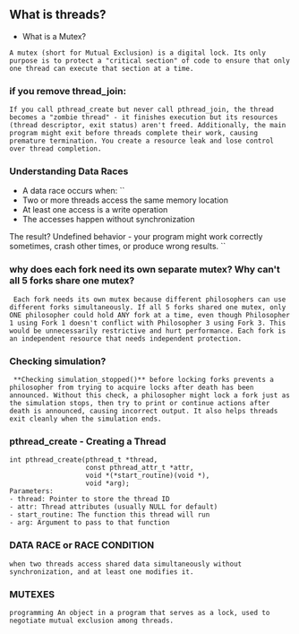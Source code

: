 ## What is threads?

* What is a Mutex?

``A mutex (short for Mutual Exclusion) is a digital lock. Its only purpose is to protect a "critical section" of code to ensure that only one thread can execute that section at a time.``

### if you remove thread\_join:
``If you call pthread_create but never call pthread_join, the thread becomes a "zombie thread" - it finishes execution but its resources (thread descriptor, exit status) aren't freed. Additionally, the main program might exit before threads complete their work, causing premature termination. You create a resource leak and lose control over thread completion.``

### Understanding Data Races
* A data race occurs when:
``
* Two or more threads access the same memory location
* At least one access is a write operation
* The accesses happen without synchronization

The result? Undefined behavior - your program might work correctly sometimes, crash other times, or produce wrong results.
``

### why does each fork need its own separate mutex? Why can't all 5 forks share one mutex?
``
Each fork needs its own mutex because different philosophers can use different forks simultaneously. If all 5 forks shared one mutex, only ONE philosopher could hold ANY fork at a time, even though Philosopher 1 using Fork 1 doesn't conflict with Philosopher 3 using Fork 3. This would be unnecessarily restrictive and hurt performance. Each fork is an independent resource that needs independent protection.``

### Checking simulation?

``
**Checking simulation_stopped()** before locking forks prevents a philosopher from trying to acquire locks after death has been announced. Without this check, a philosopher might lock a fork just as the simulation stops, then try to print or continue actions after death is announced, causing incorrect output. It also helps threads exit cleanly when the simulation ends.``


### pthread_create - Creating a Thread

``` 
int pthread_create(pthread_t *thread, 
                   const pthread_attr_t *attr,
                   void *(*start_routine)(void *), 
                   void *arg);
Parameters:
- thread: Pointer to store the thread ID
- attr: Thread attributes (usually NULL for default)
- start_routine: The function this thread will run
- arg: Argument to pass to that function
```

### DATA RACE or RACE CONDITION
``when two threads access shared data simultaneously without synchronization, and at least one modifies it.``

### MUTEXES

``programming An object in a program that serves as a lock, used to negotiate mutual exclusion among threads.``


